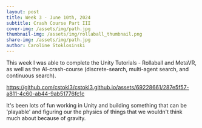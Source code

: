 ```yaml
---
layout: post
title: Week 3 - June 10th, 2024
subtitle: Crash Course Part III
cover-img: /assets/img/path.jpg
thumbnail-img: /assets/img/rollaball_thumbnail.png
share-img: /assets/img/path.jpg
author: Caroline Stoklosinski
---
```


This week I was able to complete the Unity Tutorials - Rollaball and MetaVR, as well as the AI-crash-course (discrete-search, multi-agent search, and continuous search).


https://github.com/cstokl3/cstokl3.github.io/assets/69228661/287e5f57-a811-4c60-ab44-9ab51776fc1c



It's been lots of fun working in Unity and building something that can be 'playable' and figuring our the physics of things that we wouldn't think much about because of gravity. 

